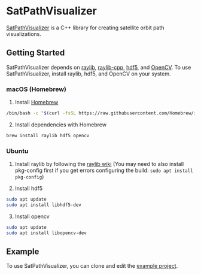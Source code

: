 # SatPathVisualizer

[SatPathVisualizer](https://github.com/FallingSky65/SatPathVisualizer) is a C++ library for creating satellite orbit path visualizations.

## Getting Started

SatPathVisualizer depends on [raylib](https://github.com/raysan5/raylib), [raylib-cpp](https://github.com/RobLoach/raylib-cpp), [hdf5](https://github.com/HDFGroup/hdf5), and [OpenCV](https://github.com/opencv/opencv). To use SatPathVisualizer, install raylib, hdf5, and OpenCV on your system.

### macOS (Homebrew)

1. Install [Homebrew](https://brew.sh/)
``` bash
/bin/bash -c "$(curl -fsSL https://raw.githubusercontent.com/Homebrew/install/HEAD/install.sh)"
```

2. Install dependencies with Homebrew
``` bash
brew install raylib hdf5 opencv
```

### Ubuntu

1. Install raylib by following the [raylib wiki](https://github.com/raysan5/raylib/wiki/Working-on-GNU-Linux) (You may need to also install pkg-config first if you get errors configuring the build: `sudo apt install pkg-config`)

2. Install hdf5 
``` bash
sudo apt update
sudo apt install libhdf5-dev
```

3. Install opencv 
``` bash
sudo apt update
sudo apt install libopencv-dev
```

## Example

To use SatPathVisualizer, you can clone and edit the [example project](https://github.com/FallingSky65/SatPathVisualizerExample).
